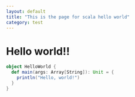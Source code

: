 ```yaml
---
layout: default
title: "This is the page for scala hello world"
category: test
---
```


# Hello world!!

```scala
object HelloWorld {
  def main(args: Array[String]): Unit = {
    println("Hello, world!")
  }
}
```